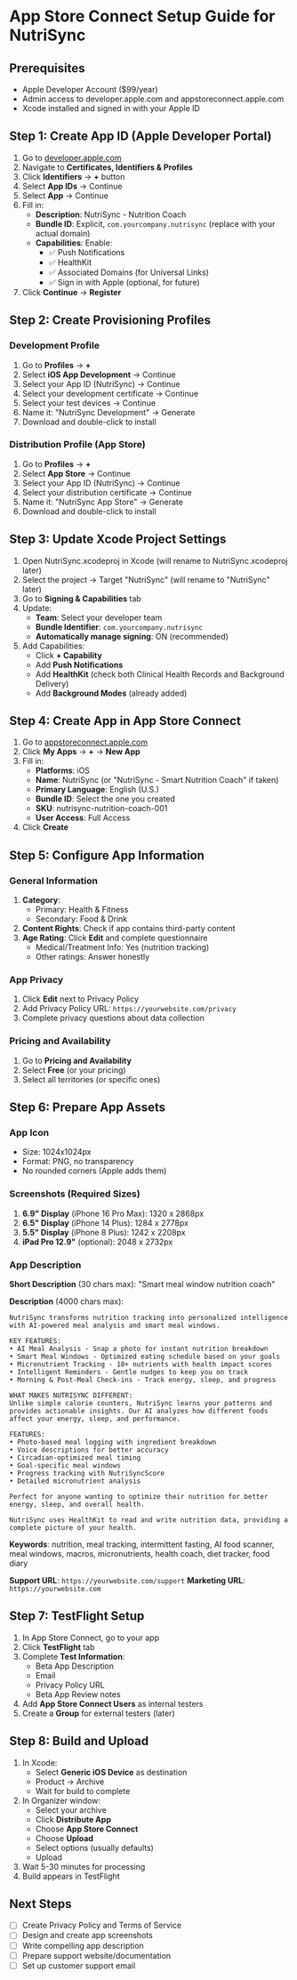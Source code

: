 # App Store Connect Setup Guide for NutriSync

## Prerequisites
- Apple Developer Account ($99/year)
- Admin access to developer.apple.com and appstoreconnect.apple.com
- Xcode installed and signed in with your Apple ID

## Step 1: Create App ID (Apple Developer Portal)

1. Go to [developer.apple.com](https://developer.apple.com)
2. Navigate to **Certificates, Identifiers & Profiles**
3. Click **Identifiers** → **+** button
4. Select **App IDs** → Continue
5. Select **App** → Continue
6. Fill in:
   - **Description**: NutriSync - Nutrition Coach
   - **Bundle ID**: Explicit, `com.yourcompany.nutrisync` (replace with your actual domain)
   - **Capabilities**: Enable:
     - ✅ Push Notifications
     - ✅ HealthKit
     - ✅ Associated Domains (for Universal Links)
     - ✅ Sign in with Apple (optional, for future)
7. Click **Continue** → **Register**

## Step 2: Create Provisioning Profiles

### Development Profile
1. Go to **Profiles** → **+**
2. Select **iOS App Development** → Continue
3. Select your App ID (NutriSync) → Continue
4. Select your development certificate → Continue
5. Select your test devices → Continue
6. Name it: "NutriSync Development" → Generate
7. Download and double-click to install

### Distribution Profile (App Store)
1. Go to **Profiles** → **+**
2. Select **App Store** → Continue
3. Select your App ID (NutriSync) → Continue
4. Select your distribution certificate → Continue
5. Name it: "NutriSync App Store" → Generate
6. Download and double-click to install

## Step 3: Update Xcode Project Settings

1. Open NutriSync.xcodeproj in Xcode (will rename to NutriSync.xcodeproj later)
2. Select the project → Target "NutriSync" (will rename to "NutriSync" later)
3. Go to **Signing & Capabilities** tab
4. Update:
   - **Team**: Select your developer team
   - **Bundle Identifier**: `com.yourcompany.nutrisync`
   - **Automatically manage signing**: ON (recommended)
5. Add Capabilities:
   - Click **+ Capability**
   - Add **Push Notifications**
   - Add **HealthKit** (check both Clinical Health Records and Background Delivery)
   - Add **Background Modes** (already added)

## Step 4: Create App in App Store Connect

1. Go to [appstoreconnect.apple.com](https://appstoreconnect.apple.com)
2. Click **My Apps** → **+** → **New App**
3. Fill in:
   - **Platforms**: iOS
   - **Name**: NutriSync (or "NutriSync - Smart Nutrition Coach" if taken)
   - **Primary Language**: English (U.S.)
   - **Bundle ID**: Select the one you created
   - **SKU**: nutrisync-nutrition-coach-001
   - **User Access**: Full Access
4. Click **Create**

## Step 5: Configure App Information

### General Information
1. **Category**: 
   - Primary: Health & Fitness
   - Secondary: Food & Drink
2. **Content Rights**: Check if app contains third-party content
3. **Age Rating**: Click **Edit** and complete questionnaire
   - Medical/Treatment Info: Yes (nutrition tracking)
   - Other ratings: Answer honestly

### App Privacy
1. Click **Edit** next to Privacy Policy
2. Add Privacy Policy URL: `https://yourwebsite.com/privacy`
3. Complete privacy questions about data collection

### Pricing and Availability
1. Go to **Pricing and Availability**
2. Select **Free** (or your pricing)
3. Select all territories (or specific ones)

## Step 6: Prepare App Assets

### App Icon
- Size: 1024x1024px
- Format: PNG, no transparency
- No rounded corners (Apple adds them)

### Screenshots (Required Sizes)
1. **6.9" Display** (iPhone 16 Pro Max): 1320 x 2868px
2. **6.5" Display** (iPhone 14 Plus): 1284 x 2778px
3. **5.5" Display** (iPhone 8 Plus): 1242 x 2208px
4. **iPad Pro 12.9"** (optional): 2048 x 2732px

### App Description
**Short Description** (30 chars max):
"Smart meal window nutrition coach"

**Description** (4000 chars max):
```
NutriSync transforms nutrition tracking into personalized intelligence with AI-powered meal analysis and smart meal windows.

KEY FEATURES:
• AI Meal Analysis - Snap a photo for instant nutrition breakdown
• Smart Meal Windows - Optimized eating schedule based on your goals
• Micronutrient Tracking - 18+ nutrients with health impact scores
• Intelligent Reminders - Gentle nudges to keep you on track
• Morning & Post-Meal Check-ins - Track energy, sleep, and progress

WHAT MAKES NUTRISYNC DIFFERENT:
Unlike simple calorie counters, NutriSync learns your patterns and provides actionable insights. Our AI analyzes how different foods affect your energy, sleep, and performance.

FEATURES:
• Photo-based meal logging with ingredient breakdown
• Voice descriptions for better accuracy
• Circadian-optimized meal timing
• Goal-specific meal windows
• Progress tracking with NutriSyncScore
• Detailed micronutrient analysis

Perfect for anyone wanting to optimize their nutrition for better energy, sleep, and overall health.

NutriSync uses HealthKit to read and write nutrition data, providing a complete picture of your health.
```

**Keywords**: 
nutrition, meal tracking, intermittent fasting, AI food scanner, meal windows, macros, micronutrients, health coach, diet tracker, food diary

**Support URL**: `https://yourwebsite.com/support`
**Marketing URL**: `https://yourwebsite.com`

## Step 7: TestFlight Setup

1. In App Store Connect, go to your app
2. Click **TestFlight** tab
3. Complete **Test Information**:
   - Beta App Description
   - Email
   - Privacy Policy URL
   - Beta App Review notes
4. Add **App Store Connect Users** as internal testers
5. Create a **Group** for external testers (later)

## Step 8: Build and Upload

1. In Xcode:
   - Select **Generic iOS Device** as destination
   - Product → Archive
   - Wait for build to complete
2. In Organizer window:
   - Select your archive
   - Click **Distribute App**
   - Choose **App Store Connect**
   - Choose **Upload**
   - Select options (usually defaults)
   - Upload
3. Wait 5-30 minutes for processing
4. Build appears in TestFlight

## Next Steps
- [ ] Create Privacy Policy and Terms of Service
- [ ] Design and create app screenshots
- [ ] Write compelling app description
- [ ] Prepare support website/documentation
- [ ] Set up customer support email